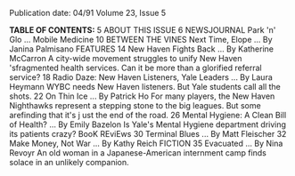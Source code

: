 Publication date: 04/91
Volume 23, Issue 5

**TABLE OF CONTENTS:**
5 ABOUT THIS ISSUE 
6 NEWSJOURNAL
Park 'n' Glo ... Mobile Medicine 
10 BETWEEN THE VINES 
Next Time, Elope ... By Janina Palmisano 
FEATURES 
14 New Haven Fights Back ... By Katherine McCarron 
A city-wide movement struggles to unify New Haven 'sfragmented health services. 
Can it be more than a glorified referral service? 
18 Radio Daze: New Haven Listeners, Yale Leaders ... By Laura Heymann 
WYBC needs New Haven listeners. But Yale students call all the shots. 
22 On Thin Ice ... By Patrick Ho 
For many players, the New Haven Nighthawks represent a stepping stone to the big 
leagues. But some arefinding that it's j ust the end of the road. 
26 Mental Hygiene: A Clean Bill of Health? ... By Emily Bazelon 
Is Yale's Mental Hygiene department driving its patients crazy? 
BooK REviEws 
30 Terminal Blues ... By Matt Fleischer 
32 Make Money, Not War ... By Kathy Reich 
FICTION 
35 Evacuated ... By Nina Revoyr 
An old woman in a Japanese-American internment camp finds solace in an unlikely 
companion.

